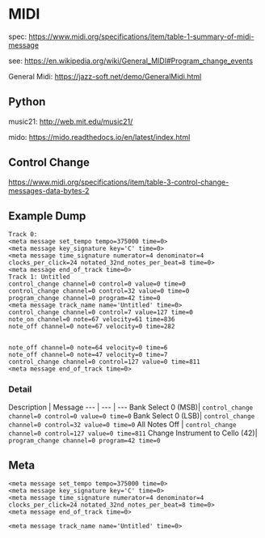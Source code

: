 # MIDI

spec: https://www.midi.org/specifications/item/table-1-summary-of-midi-message

see: https://en.wikipedia.org/wiki/General_MIDI#Program_change_events


General Midi: https://jazz-soft.net/demo/GeneralMidi.html

## Python

music21: http://web.mit.edu/music21/

mido: https://mido.readthedocs.io/en/latest/index.html

## Control Change



https://www.midi.org/specifications/item/table-3-control-change-messages-data-bytes-2

## Example Dump

```
Track 0: 
<meta message set_tempo tempo=375000 time=0>
<meta message key_signature key='C' time=0>
<meta message time_signature numerator=4 denominator=4 clocks_per_click=24 notated_32nd_notes_per_beat=8 time=0>
<meta message end_of_track time=0>
Track 1: Untitled
control_change channel=0 control=0 value=0 time=0
control_change channel=0 control=32 value=0 time=0
program_change channel=0 program=42 time=0
<meta message track_name name='Untitled' time=0>
control_change channel=0 control=7 value=127 time=0
note_on channel=0 note=67 velocity=61 time=836
note_off channel=0 note=67 velocity=0 time=282


note_off channel=0 note=64 velocity=0 time=6
note_off channel=0 note=47 velocity=0 time=7
control_change channel=0 control=127 value=0 time=811
<meta message end_of_track time=0>

```

### Detail

Description | Message 
--- | --- | ---
Bank Select 0 (MSB)| `control_change channel=0 control=0 value=0 time=0` 
Bank Select 0 (LSB)| `control_change channel=0 control=32 value=0 time=0`
All Notes Off | `control_change channel=0 control=127 value=0 time=811`
Change Instrument to Cello (42)| `program_change channel=0 program=42 time=0`

## Meta

```
<meta message set_tempo tempo=375000 time=0>
<meta message key_signature key='C' time=0>
<meta message time_signature numerator=4 denominator=4 clocks_per_click=24 notated_32nd_notes_per_beat=8 time=0>
<meta message end_of_track time=0>

<meta message track_name name='Untitled' time=0>

```